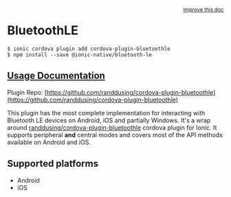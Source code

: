 <a style="float:right;font-size:12px;" href="http://github.com/ionic-team/ionic-native/edit/master/src/@ionic-native/plugins/bluetooth-le/index.ts#L388">
  Improve this doc
</a>

# BluetoothLE

```
$ ionic cordova plugin add cordova-plugin-bluetoothle
$ npm install --save @ionic-native/bluetooth-le
```

## [Usage Documentation](https://ionicframework.com/docs/native/bluetooth-le/)

Plugin Repo: [https://github.com/randdusing/cordova-plugin-bluetoothle](https://github.com/randdusing/cordova-plugin-bluetoothle)

This plugin has the most complete implementation for interacting with Bluetooth LE devices on Android, iOS and partially Windows.
It's a wrap around [randdusing/cordova-plugin-bluetoothle](https://github.com/randdusing/cordova-plugin-bluetoothle/blob/master/readme.md) cordova plugin for Ionic.
It supports peripheral **and** central modes and covers most of the API methods available on Android and iOS.

## Supported platforms
- Android
- iOS



